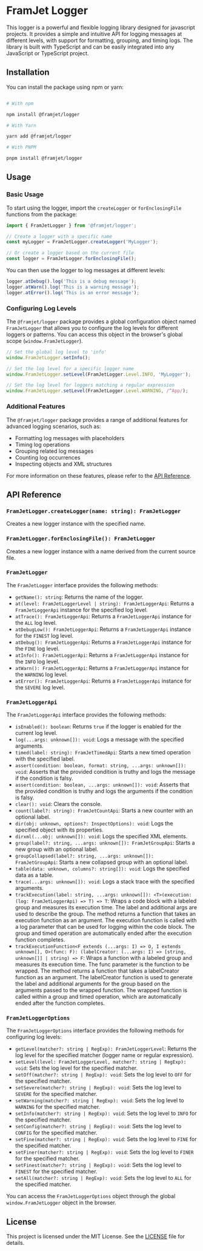 # FramJet Logger

This logger is a powerful and flexible logging library designed for javascript projects. It provides a simple and
intuitive API for logging messages at different levels, with support for formatting, grouping, and timing logs. The
library is built with TypeScript and can be easily integrated into any JavaScript or TypeScript project.

## Installation

You can install the package using npm or yarn:

```bash

# With npm

npm install @framjet/logger

# With Yarn

yarn add @framjet/logger

# With PNPM

pnpm install @framjet/logger
```

## Usage

### Basic Usage

To start using the logger, import the `createLogger` or `forEnclosingFile` functions from the package:

```javascript
import { FramJetLogger } from '@framjet/logger';

// Create a logger with a specific name
const myLogger = FramJetLogger.createLogger('MyLogger');

// Or create a logger based on the current file
const logger = FramJetLogger.forEnclosingFile();
```

You can then use the logger to log messages at different levels:

```javascript
logger.atDebug().log('This is a debug message');
logger.atWarn().log('This is a warning message');
logger.atError().log('This is an error message');
```

### Configuring Log Levels

The `@framjet/logger` package provides a global configuration object named `FramJetLogger` that allows you to configure
the log levels for different loggers or patterns. You can access this object in the browser's global
scope (`window.FramJetLogger`).

```javascript
// Set the global log level to 'info'
window.FramJetLogger.setInfo();

// Set the log level for a specific logger name
window.FramJetLogger.setLevel(FramJetLogger.Level.INFO, 'MyLogger');

// Set the log level for loggers matching a regular expression
window.FramJetLogger.setLevel(FramJetLogger.Level.WARNING, /^App/);
```

### Additional Features

The `@framjet/logger` package provides a range of additional features for advanced logging scenarios, such as:

- Formatting log messages with placeholders
- Timing log operations
- Grouping related log messages
- Counting log occurrences
- Inspecting objects and XML structures

For more information on these features, please refer to the [API Reference](#api-reference).

## API Reference

### `FramJetLogger.createLogger(name: string): FramJetLogger`

Creates a new logger instance with the specified name.

### `FramJetLogger.forEnclosingFile(): FramJetLogger`

Creates a new logger instance with a name derived from the current source file.

### `FramJetLogger`

The `FramJetLogger` interface provides the following methods:

- `getName(): string`: Returns the name of the logger.
- `at(level: FramJetLoggerLevel | string): FramJetLoggerApi`: Returns a `FramJetLoggerApi` instance for the specified
  log level.
- `atTrace(): FramJetLoggerApi`: Returns a `FramJetLoggerApi` instance for the `ALL` log level.
- `atDebugLow(): FramJetLoggerApi`: Returns a `FramJetLoggerApi` instance for the `FINEST` log level.
- `atDebug(): FramJetLoggerApi`: Returns a `FramJetLoggerApi` instance for the `FINE` log level.
- `atInfo(): FramJetLoggerApi`: Returns a `FramJetLoggerApi` instance for the `INFO` log level.
- `atWarn(): FramJetLoggerApi`: Returns a `FramJetLoggerApi` instance for the `WARNING` log level.
- `atError(): FramJetLoggerApi`: Returns a `FramJetLoggerApi` instance for the `SEVERE` log level.

### `FramJetLoggerApi`

The `FramJetLoggerApi` interface provides the following methods:

- `isEnabled(): boolean`: Returns `true` if the logger is enabled for the current log level.
- `log(...args: unknown[]): void`: Logs a message with the specified arguments.
- `timed(label: string): FramJetTimedApi`: Starts a new timed operation with the specified label.
- `assert(condition: boolean, format: string, ...args: unknown[]): void`: Asserts that the provided condition is truthy
  and logs the message if the condition is falsy.
- `assert(condition: boolean, ...args: unknown[]): void`: Asserts that the provided condition is truthy and logs the
  arguments if the condition is falsy.
- `clear(): void`: Clears the console.
- `count(label?: string): FramJetCountApi`: Starts a new counter with an optional label.
- `dir(obj: unknown, options?: InspectOptions): void`: Logs the specified object with its properties.
- `dirxml(...obj: unknown[]): void`: Logs the specified XML elements.
- `group(label?: string, ...args: unknown[]): FramJetGroupApi`: Starts a new group with an optional label.
- `groupCollapsed(label?: string, ...args: unknown[]): FramJetGroupApi`: Starts a new collapsed group with an optional
  label.
- `table(data: unknown, columns?: string[]): void`: Logs the specified data as a table.
- `trace(...args: unknown[]): void`: Logs a stack trace with the specified arguments.
- `trackExecution(label: string, ...args: unknown[]): <T>(execution: (log: FramJetLoggerApi) => T) => T`: Wraps a code block with a labeled group and measures its execution time. The label and additional args are used to describe the group. The method returns a function that takes an execution function as an argument. The execution function is called with a log parameter that can be used for logging within the code block. The group and timed operation are automatically ended after the execution function completes.
- `trackExecutionFunction<F extends (...args: I) => O, I extends unknown[], O>(func: F): (labelCreator: (...args: I) => [string, unknown[]] | string) => F`: Wraps a function with a labeled group and measures its execution time. The func parameter is the function to be wrapped. The method returns a function that takes a labelCreator function as an argument. The labelCreator function is used to generate the label and additional arguments for the group based on the arguments passed to the wrapped function. The wrapped function is called within a group and timed operation, which are automatically ended after the function completes.

### `FramJetLoggerOptions`

The `FramJetLoggerOptions` interface provides the following methods for configuring log levels:

- `getLevel(matcher?: string | RegExp): FramJetLoggerLevel`: Returns the log level for the specified matcher (logger
  name or regular expression).
- `setLevel(level: FramJetLoggerLevel, matcher?: string | RegExp): void`: Sets the log level for the specified matcher.
- `setOff(matcher?: string | RegExp): void`: Sets the log level to `OFF` for the specified matcher.
- `setSevere(matcher?: string | RegExp): void`: Sets the log level to `SEVERE` for the specified matcher.
- `setWarning(matcher?: string | RegExp): void`: Sets the log level to `WARNING` for the specified matcher.
- `setInfo(matcher?: string | RegExp): void`: Sets the log level to `INFO` for the specified matcher.
- `setConfig(matcher?: string | RegExp): void`: Sets the log level to `CONFIG` for the specified matcher.
- `setFine(matcher?: string | RegExp): void`: Sets the log level to `FINE` for the specified matcher.
- `setFiner(matcher?: string | RegExp): void`: Sets the log level to `FINER` for the specified matcher.
- `setFinest(matcher?: string | RegExp): void`: Sets the log level to `FINEST` for the specified matcher.
- `setAll(matcher?: string | RegExp): void`: Sets the log level to `ALL` for the specified matcher.

You can access the `FramJetLoggerOptions` object through the global `window.FramJetLogger` object in the browser.

## License
This project is licensed under the MIT License. See the [LICENSE](LICENSE) file for details.
